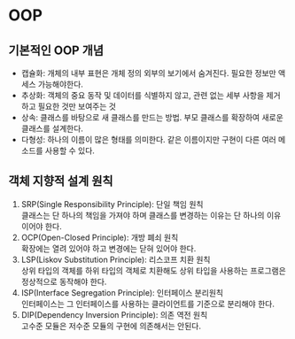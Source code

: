 # OOP

## 기본적인 OOP 개념

- 캡슐화: 개체의 내부 표현은 개체 정의 외부의 보기에서 숨겨진다. 필요한 정보만 액세스 가능해야한다.
- 추상화: 객체의 중요 동작 및 데이터를 식별하지 않고, 관련 없는 세부 사항을 제거하고 필요한 것만 보여주는 것
- 상속: 클래스를 바탕으로 새 클래스를 만드는 방법. 부모 클래스를 확장하여 새로운 클래스를 설계한다.
- 다형성: 하나의 이름이 많은 형태를 의미한다. 같은 이름이지만 구현이 다른 여러 메소드를 사용할 수 있다.

## 객체 지향적 설계 원칙

1. SRP(Single Responsibility Principle): 단일 책임 원칙<br>클래스는 단 하나의 책임을 가져야 하며 클래스를 변경하는 이유는 단 하나의 이유이어야 한다.
1. OCP(Open-Closed Principle): 개방 폐쇠 원칙<br>확장에는 열려 있어야 하고 변경에는 닫혀 있어야 한다.
1. LSP(Liskov Substitution Principle): 리스코프 치환 원칙<br>상위 타입의 객체를 하위 타입의 객체로 치환해도 상위 타입을 사용하는 프로그램은 정상적으로 동작해야 한다.
1. ISP(Interface Segregation Principle): 인터페이스 분리원칙<br>인터페이스는 그 인터페이스를 사용하는 클라이언트를 기준으로 분리해야 한다.
1. DIP(Dependency Inversion Principle): 의존 역전 원칙<br>고수준 모듈은 저수준 모듈의 구현에 의존해서는 안된다.